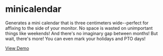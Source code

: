 # minicalendar
Generates a mini calendar that is three centimeters wide--perfect for affixing to the side of your monitor.
No space is wasted on unimportant things like weekends! And there's no imaginary gap between months!
But wait, there's more! You can even mark your holidays and PTO days!

[View Demo][demo]

[demo]: https://tilde.ampersand.space/mini-calendar/
